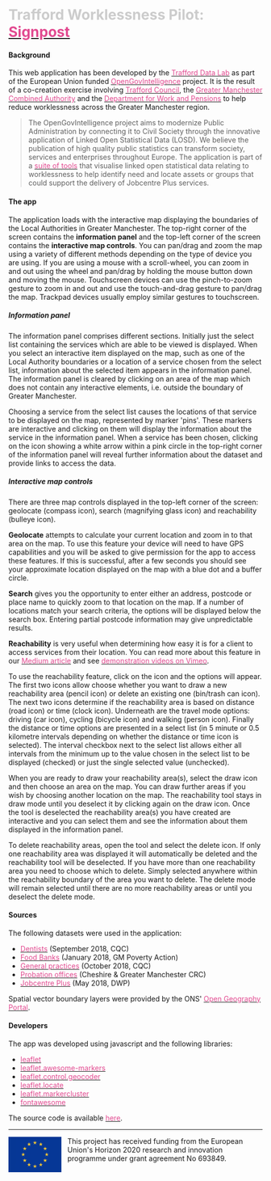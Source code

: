 # <span style="color: #ccc;">Trafford Worklessness Pilot:</span> [<span style="color: #e24a90;">Signpost</span>](http://www.trafforddatalab.io/opengovintelligence/signpost.html)

#### Background
This web application has been developed by the [<span style="color: #e24a90;">Trafford Data Lab</span>](https://www.trafforddatalab.io/) as part of the European Union funded [<span style="color: #e24a90;">OpenGovIntelligence</span>](http://www.opengovintelligence.eu) project. It is the result of a co-creation exercise involving [<span style="color: #e24a90;">Trafford Council</span>](http://www.trafford.gov.uk/residents/residents.aspx), the [<span style="color: #e24a90;">Greater Manchester Combined Authority</span>](https://www.greatermanchester-ca.gov.uk/) and the [<span style="color: #e24a90;">Department for Work and Pensions</span>](https://www.gov.uk/government/organisations/department-for-work-pensions) to help reduce worklessness across the Greater Manchester region.
>The OpenGovIntelligence project aims to modernize Public Administration by connecting it to Civil Society through the innovative application of Linked Open Statistical Data (LOSD). We believe the publication of high quality public statistics can transform society, services and enterprises throughout Europe.
The application is part of a [<span style="color: #e24a90;">suite of tools</span>](http://www.trafforddatalab.io/opengovintelligence/) that visualise linked open statistical data relating to worklessness to help identify need and locate assets or groups that could support the delivery of Jobcentre Plus services.

#### The app
The application loads with the interactive map displaying the boundaries of the Local Authorities in Greater Manchester. The top-right corner of the screen contains the **information panel** and the top-left corner of the screen contains the **interactive map controls**. You can pan/drag and zoom the map using a variety of different methods depending on the type of device you are using. If you are using a mouse with a scroll-wheel, you can zoom in and out using the wheel and pan/drag by holding the mouse button down and moving the mouse. Touchscreen devices can use the pinch-to-zoom gesture to zoom in and out and use the touch-and-drag gesture to pan/drag the map. Trackpad devices usually employ similar gestures to touchscreen.

##### Information panel
The information panel comprises different sections. Initially just the select list containing the services which are able to be viewed is displayed. When you select an interactive item displayed on the map, such as one of the Local Authority boundaries or a location of a service chosen from the select list, information about the selected item appears in the information panel. The information panel is cleared by clicking on an area of the map which does not contain any interactive elements, i.e. outside the boundary of Greater Manchester.

Choosing a service from the select list causes the locations of that service to be displayed on the map, represented by marker 'pins'. These markers are interactive and clicking on them will display the information about the service in the information panel. When a service has been chosen, clicking on the icon showing a white arrow within a pink circle in the top-right corner of the information panel will reveal further information about the dataset and provide links to access the data.

##### Interactive map controls

There are three map controls displayed in the top-left corner of the screen: geolocate (compass icon), search (magnifying glass icon) and reachability (bulleye icon).

**Geolocate** attempts to calculate your current location and zoom in to that area on the map. To use this feature your device will need to have GPS capabilities and you will be asked to give permission for the app to access these features. If this is successful, after a few seconds you should see your approximate location displayed on the map with a blue dot and a buffer circle.

**Search** gives you the opportunity to enter either an address, postcode or place name to quickly zoom to that location on the map. If a number of locations match your search criteria, the options will be displayed below the search box. Entering partial postcode information may give unpredictable results.

**Reachability** is very useful when determining how easy it is for a client to access services from their location. You can read more about this feature in our [<span style="color: #e24a90;">Medium article</span>](https://medium.com/@traffordDataLab/out-of-reach-introducing-our-distance-and-travel-time-plugin-859932cb12e5) and see [<span style="color: #e24a90;">demonstration videos on Vimeo</span>](https://vimeo.com/user71230875).

To use the reachability feature, click on the icon and the options will appear. The first two icons allow choose whether you want to draw a new reachability area (pencil icon) or delete an existing one (bin/trash can icon). The next two icons determine if the reachability area is based on distance (road icon) or time (clock icon). Underneath are the travel mode options: driving (car icon), cycling (bicycle icon) and walking (person icon). Finally the distance or time options are presented in a select list (in 5 minute or 0.5 kilometre intervals depending on whether the distance or time icon is selected). The interval checkbox next to the select list allows either all intervals from the minimum up to the value chosen in the select list to be displayed (checked) or just the single selected value (unchecked).

When you are ready to draw your reachability area(s), select the draw icon and then choose an area on the map. You can draw further areas if you wish by choosing another location on the map. The reachability tool stays in draw mode until you deselect it by clicking again on the draw icon. Once the tool is deselected the reachability area(s) you have created are interactive and you can select them and see the information about them displayed in the information panel.

To delete reachability areas, open the tool and select the delete icon. If only one reachability area was displayed it will automatically be deleted and the reachability tool will be deselected. If you have more than one reachability area you need to choose which to delete. Simply selected anywhere within the reachability boundary of the area you want to delete. The delete mode will remain selected until there are no more reachability areas or until you deselect the delete mode.

#### Sources
The following datasets were used in the application:
- [<span style="color: #e24a90;">Dentists</span>](http://www.cqc.org.uk/about-us/transparency/using-cqc-data) (September 2018, CQC)
- [<span style="color: #e24a90;">Food Banks</span>](http://www.gmpovertyaction.org/maps/) (January 2018, GM Poverty Action)
- [<span style="color: #e24a90;">General practices</span>](http://www.cqc.org.uk/about-us/transparency/using-cqc-data) (October 2018, CQC)
- [<span style="color: #e24a90;">Probation offices</span>](http://www.cgmcrc.co.uk/contact-us/our-offices/) (Cheshire & Greater Manchester CRC)
- [<span style="color: #e24a90;">Jobcentre Plus</span>](https://www.gov.uk/government/publications/dwp-jobcentre-register) (May 2018, DWP)

Spatial vector boundary layers were provided by the ONS' [<span style="color: #e24a90;">Open Geography Portal</span>](http://geoportal.statistics.gov.uk/).

#### Developers
The app was developed using javascript and the following libraries:
- [<span style="color: #e24a90;">leaflet</span>](https://leafletjs.com/)
- [<span style="color: #e24a90;">leaflet.awesome-markers</span>](https://github.com/lvoogdt/Leaflet.awesome-markers)
- [<span style="color: #e24a90;">leaflet.control.geocoder</span>](https://github.com/perliedman/leaflet-control-geocoder)
- [<span style="color: #e24a90;">leaflet.locate</span>](https://github.com/domoritz/leaflet-locatecontrol)
- [<span style="color: #e24a90;">leaflet.markercluster</span>](https://github.com/danzel)
- [<span style="color: #e24a90;">fontawesome</span>](https://fontawesome.com)

The source code is available [<span style="color: #e24a90;">here</span>](https://github.com/traffordDataLab/opengovintelligence).

---
<div>
    <img src="../../eu_flag.png" alt="Flag of the European Union" style="float: left; margin-right: 12px; height: 5em;"/>
    <span class="footerText">This project has received funding from the European Union's Horizon 2020 research and innovation programme under grant agreement No 693849.</span>
</div>
